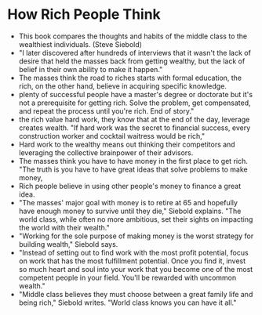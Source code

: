 # How Rich People Think #

 * This book compares the thoughts and habits of the middle class to the wealthiest individuals. (Steve Siebold)
 * "I later discovered after hundreds of interviews that it wasn't the lack of desire that held the masses back from getting wealthy, but the lack of belief in their own ability to make it happen."
 * The masses think the road to riches starts with formal education, the rich, on the other hand, believe in acquiring specific knowledge.
 * plenty of successful people have a master's degree or doctorate  but it's not a prerequisite for getting rich. Solve the problem, get compensated, and repeat the process until you're rich. End of story."
 * the rich value hard work, they know that at the end of the day, leverage creates wealth. "If hard work was the secret to financial success, every construction worker and cocktail waitress would be rich,"
 * Hard work to the wealthy means out thinking their competitors and leveraging the collective brainpower of their advisors.
 * The masses think you have to have money in the first place to get rich. "The truth is you have to have great ideas that solve problems to make money,
 * Rich people believe in using other people's money to finance a great idea.
 * "The masses' major goal with money is to retire at 65 and hopefully have enough money to survive until they die," Siebold explains. "The world class, while often no more ambitious, set their sights on impacting the world with their wealth."
 * "Working for the sole purpose of making money is the worst strategy for building wealth," Siebold says.
 * "Instead of setting out to find work with the most profit potential, focus on work that has the most fulfillment potential. Once you find it, invest so much heart and soul into your work that you become one of the most competent people in your field. You'll be rewarded with uncommon wealth."
 * "Middle class believes they must choose between a great family life and being rich," Siebold writes. "World class knows you can have it all."
